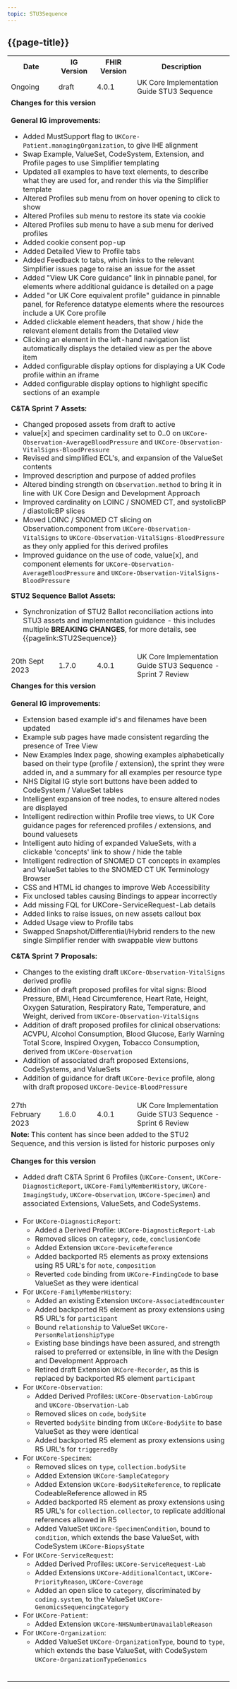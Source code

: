 ```yaml
---
topic: STU3Sequence
---
```

## {{page-title}}

<table class="assets" title="STU3 Sequence release list">
<tr>
<th class="width05">Date</th>	
<th class="width10">IG Version</th>
<th class="width05">FHIR Version</th>	
<th class="Width50">Description</th>	
</tr>
<tr>
<td>Ongoing</td>
<td>draft</td>
<td>4.0.1</td>
<td>UK Core Implementation Guide STU3 Sequence</td>
</tr>
<tr>
<td colspan="4"><b>Changes for this version</b>
<br>
<br>
<b>General IG improvements:</b><br>
<ul>
<li>Added MustSupport flag to <code>UKCore-Patient.managingOrganization</code>, to give IHE alignment</li>
<li>Swap Example, ValueSet, CodeSystem, Extension, and Profile pages to use Simplifier templating</li>
<li>Updated all examples to have text elements, to describe what they are used for, and render this via the Simplifier template</li>
<li>Altered Profiles sub menu from on hover opening to click to show</li>
<li>Altered Profiles sub menu to restore its state via cookie</li>
<li>Altered Profiles sub menu to have a sub menu for derived profiles</li>
<li>Added cookie consent pop-up</li>
<li>Added Detailed View to Profile tabs</li>
<li>Added Feedback to tabs, which links to the relevant Simplifier issues page to raise an issue for the asset</li>
<li>Added "View UK Core guidance" link in pinnable panel, for elements where additional guidance is detailed on a page</li>
<li>Added "or UK Core equivalent profile" guidance in pinnable panel, for Reference datatype elements where the resources include a UK Core profile</li>
<li>Added clickable element headers, that show / hide the relevant element details from the Detailed view</li>
<li>Clicking an element in the left-hand navigation list automatically displays the detailed view as per the above item</li>
<li>Added configurable display options for displaying a UK Code profile within an iframe</li>
<li>Added configurable display options to highlight specific sections of an example</li>
</ul>
<b>C&TA Sprint 7 Assets:</b><br>
<ul>
<li>Changed proposed assets from draft to active</li>
<li>value[x] and specimen cardinality set to 0..0 on <code>UKCore-Observation-AverageBloodPressure</code> and <code>UKCore-Observation-VitalSigns-BloodPressure</code></li>
<li>Revised and simplified ECL's, and expansion of the ValueSet contents</li>
<li>Improved description and purpose of added profiles</li>
<li>Altered binding strength on <code>Observation.method</code> to bring it in line with UK Core Design and Development Approach</li>
<li>Improved cardinality on LOINC / SNOMED CT, and systolicBP / diastolicBP slices</li>
<li>Moved LOINC / SNOMED CT slicing on Observation.component from <code>UKCore-Observation-VitalSigns</code> to <code>UKCore-Observation-VitalSigns-BloodPressure</code> as they only applied for this derived profiles</li>
<li>Improved guidance on the use of code, value[x], and component elements for <code>UKCore-Observation-AverageBloodPressure</code> and <code>UKCore-Observation-VitalSigns-BloodPressure</code></li>
</ul>
<b>STU2 Sequence Ballot Assets:</b><br>
<ul>
<li>Synchronization of STU2 Ballot reconciliation actions into STU3 assets and implementation guidance - this includes multiple <b>BREAKING CHANGES</b>, for more details, see {{pagelink:STU2Sequence}}</li>
</ul>
</tr>

<tr>
<td>20th Sept 2023</td>
<td>1.7.0</td>
<td>4.0.1</td>
<td>UK Core Implementation Guide STU3 Sequence - Sprint 7 Review</td>
</tr>
<tr>
<td colspan="4"><b>Changes for this version</b>
<br>
<br>
<b>General IG improvements:</b><br>
<ul>
<li>Extension based example id's and filenames have been updated</li>
<li>Example sub pages have made consistent regarding the presence of Tree View</li>
<li>New Examples Index page, showing examples alphabetically based on their type (profile / extension), the sprint they were added in, and a summary for all examples per resource type</li>
<li>NHS Digital IG style sort buttons have been added to CodeSystem / ValueSet tables</li>
<li>Intelligent expansion of tree nodes, to ensure altered nodes are displayed</li>
<li>Intelligent redirection within Profile tree views, to UK Core guidance pages for referenced profiles / extensions, and bound valuesets</li>
<li>Intelligent auto hiding of expanded ValueSets, with a clickable 'concepts' link to show / hide the table</li>
<li>Intelligent redirection of SNOMED CT concepts in examples and ValueSet tables to the SNOMED CT UK Terminology Browser</li>
<li>CSS and HTML id changes to improve Web Accessibility</li>
<li>Fix unclosed tables causing Bindings to appear incorrectly</li>
<li>Add missing FQL for UKCore-ServiceRequest-Lab details</li>
<li>Added links to raise issues, on new assets callout box</li>
<li>Added Usage view to Profile tabs</li>
<li>Swapped Snapshot/Differential/Hybrid renders to the new single Simplifier render with swappable view buttons</li>
</ul>
<b>C&TA Sprint 7 Proposals:</b><br>
<ul>
<li>Changes to the existing draft <code>UKCore-Observation-VitalSigns</code> derived profile</li>
<li>Addition of draft proposed profiles for vital signs: Blood Pressure, BMI, Head Circumference, Heart Rate, Height, Oxygen Saturation, Respiratory Rate, Temperature, and Weight, derived from <code>UKCore-Observation-VitalSigns</code></li>
<li>Addition of draft proposed profiles for clinical observations: ACVPU, Alcohol Consumption, Blood Glucose, Early Warning Total Score, Inspired Oxygen, Tobacco Consumption, derived from <code>UKCore-Observation</code></li>
<li>Addition of associated draft proposed Extensions, CodeSystems, and ValueSets</li>
<li>Addition of guidance for draft <code>UKCore-Device</code> profile, along with draft proposed <code>UKCore-Device-BloodPressure</code></li>
</tr>

<tr>
<td>27th February 2023</td>
<td>1.6.0</td>
<td>4.0.1</td>
<td>UK Core Implementation Guide STU3 Sequence - Sprint 6 Review</td>
</tr>
<tr>
<td colspan="4"><b>Note:</b> This content has since been added to the STU2 Sequence, and this version is listed for historic purposes only
<br><br>
<b>Changes for this version</b>
<ul>
<li>Added draft C&TA Sprint 6 Profiles (<code>UKCore-Consent</code>, <code>UKCore-DiagnosticReport</code>, <code>UKCore-FamilyMemberHistory</code>, <code>UKCore-ImagingStudy</code>, <code>UKCore-Observation</code>, <code>UKCore-Specimen</code>) and associated Extensions, ValueSets, and CodeSystems.<br><br></li>

<li>For <code>UKCore-DiagnosticReport</code>:
    <ul>
        <li>Added a Derived Profile: <code>UKCore-DiagnosticReport-Lab</code></li>
        <li>Removed slices on <code>category</code>, <code>code</code>, <code>conclusionCode</code></li>
        <li>Added Extension <code>UKCore-DeviceReference</code></li>
        <li>Added backported R5 elements as proxy extensions using R5 URL's for <code>note</code>, <code>composition</code></li>
        <li>Reverted <code>code</code> binding from <code>UKCore-FindingCode</code> to base ValueSet as they were identical</li>
    </ul>
</li>
<li>For <code>UKCore-FamilyMemberHistory</code>:
    <ul>
        <li>Added an existing Extension <code>UKCore-AssociatedEncounter</code></li>
        <li>Added backported R5 element as proxy extensions using R5 URL's for <code>participant</code></li>
        <li>Bound <code>relationship</code> to ValueSet <code>UKCore-PersonRelationshipType</code></li>
        <li>Existing base bindings have been assured, and strength raised to preferred or extensible, in line with the Design and Development Approach</li>
        <li>Retired draft Extension <code>UKCore-Recorder</code>, as this is replaced by backported R5 element <code>participant</code></li>
    </ul>
</li>
<li>For <code>UKCore-Observation</code>:
    <ul>
        <li>Added Derived Profiles: <code>UKCore-Observation-LabGroup</code> and <code>UKCore-Observation-Lab</code></li>
        <li>Removed slices on <code>code</code>, <code>bodySite</code></li>
        <li>Reverted <code>bodySite</code> binding from <code>UKCore-BodySite</code> to base ValueSet as they were identical</li>
        <li>Added backported R5 element as proxy extensions using R5 URL's for <code>triggeredBy</code></li>
    </ul>
</li>
<li>For <code>UKCore-Specimen</code>:
    <ul>
        <li>Removed slices on <code>type</code>, <code>collection.bodySite</code></li>
        <li>Added Extension <code>UKCore-SampleCategory</code></li>
        <li>Added Extension <code>UKCore-BodySiteReference</code>, to replicate CodeableReference allowed in R5</li>
        <li>Added backported R5 element as proxy extensions using R5 URL's for <code>collection.collector</code>, to replicate additional references allowed in R5</li>
        <li>Added ValueSet <code>UKCore-SpecimenCondition</code>, bound to <code>condition</code>, which extends the base ValueSet, with CodeSystem <code>UKCore-BiopsyState</code></li>
    </ul>
</li>
<li>For <code>UKCore-ServiceRequest</code>:
    <ul>
        <li>Added Derived Profiles: <code>UKCore-ServiceRequest-Lab</code></li>
        <li>Added Extensions <code>UKCore-AdditionalContact</code>, <code>UKCore-PriorityReason</code>, <code>UKCore-Coverage</code></li>
        <li>Added an open slice to <code>category</code>, discriminated by <code>coding.system</code>, to the ValueSet <code>UKCore-GenomicsSequencingCategory</code></li>
    </ul>
</li>
<li>For <code>UKCore-Patient</code>:
    <ul>
        <li>Added Extension <code>UKCore-NHSNumberUnavailableReason</code></li>
    </ul>
</li>
<li>For <code>UKCore-Organization</code>:
    <ul>
        <li>Added ValueSet <code>UKCore-OrganizationType</code>, bound to <code>type</code>, which extends the base ValueSet, with CodeSystem <code>UKCore-OrganizationTypeGenomics</code></li>
    </ul>
<br></li>
</ul>
</td>
</tr>
</table>